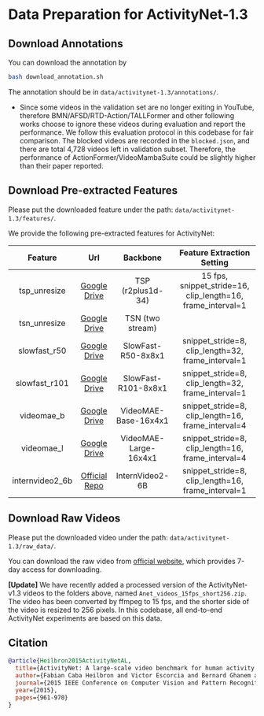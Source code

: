 # Data Preparation for ActivityNet-1.3

## Download Annotations

You can download the annotation by
```bash
bash download_annotation.sh
```
The annotation should be in `data/activitynet-1.3/annotations/`.  

- Since some videos in the validation set are no longer exiting in YouTube, therefore BMN/AFSD/RTD-Action/TALLFormer and other following works choose to ignore these videos during evaluation and report the performance. We follow this evaluation protocol in this codebase for fair comparison. The blocked videos are recorded in the `blocked.json`, and there are total 4,728 videos left in validation subset. Therefore, the performance of ActionFormer/VideoMambaSuite could be slightly higher than their paper reported.

## Download Pre-extracted Features

Please put the downloaded feature under the path: `data/activitynet-1.3/features/`.


We provide the following pre-extracted features for ActivityNet:

|     Feature     |                                                                Url                                                                 |       Backbone        |                  Feature Extraction Setting                  |
| :-------------: | :--------------------------------------------------------------------------------------------------------------------------------: | :-------------------: | :----------------------------------------------------------: |
|  tsp_unresize   |                 [Google Drive](https://drive.google.com/file/d/1lJZh9H6U7fSPhQkx8aNDLJ1ddqfBfSwp/view?usp=sharing)                 |   TSP (r2plus1d-34)   | 15 fps,  snippet_stride=16, clip_length=16, frame_interval=1 |
|  tsn_unresize   |                 [Google Drive](https://drive.google.com/file/d/1PHWBVJrUAMUiHHd7SKQCezpp_i7gAHR3/view?usp=sharing)                 |   TSN (two stream)    |                                                              |
|  slowfast_r50   |                 [Google Drive](https://drive.google.com/file/d/1iHFZwRfmb0hZ0NPvoEFQsHsg81bkn23E/view?usp=sharing)                 |  SlowFast-R50-8x8x1   |      snippet_stride=8, clip_length=32, frame_interval=1      |
|  slowfast_r101  |                 [Google Drive](https://drive.google.com/file/d/1cXARVJKZNk6QCwjR3ZZJ1TgkNTZBC-b8/view?usp=sharing)                 |  SlowFast-R101-8x8x1  |      snippet_stride=8, clip_length=32, frame_interval=1      |
|   videomae_b    |                 [Google Drive](https://drive.google.com/file/d/1y_FwHz-YwoymaPZOxszjrkkVXZXC5nxs/view?usp=sharing)                 | VideoMAE-Base-16x4x1  |      snippet_stride=8, clip_length=16, frame_interval=4      |
|   videomae_l    |                 [Google Drive](https://drive.google.com/file/d/1YhldR2ruNljpZ3EDLYrzIc5gRrz4UbuW/view?usp=sharing)                 | VideoMAE-Large-16x4x1 |      snippet_stride=8, clip_length=16, frame_interval=4      |
| internvideo2_6b | [Official Repo](https://github.com/OpenGVLab/video-mamba-suite/blob/main/video-mamba-suite/temporal-action-localization/README.md) |    InternVideo2-6B    |      snippet_stride=8, clip_length=16, frame_interval=1      |

## Download Raw Videos

Please put the downloaded video under the path: `data/activitynet-1.3/raw_data/`.

You can download the raw video from [official website](https://docs.google.com/forms/d/e/1FAIpQLSeKaFq9ZfcmZ7W0B0PbEhfbTHY41GeEgwsa7WobJgGUhn4DTQ/viewform), which provides 7-day access for downloading.

**[Update]** We have recently added a processed version of the ActivityNet-v1.3 videos to the folders above, named `Anet_videos_15fps_short256.zip`. The video has been converted by ffmpeg to 15 fps, and the shorter side of the video is resized to 256 pixels. In this codebase, all end-to-end ActivityNet experiments are based on this data.

## Citation

```BibTeX
@article{Heilbron2015ActivityNetAL,
  title={ActivityNet: A large-scale video benchmark for human activity understanding},
  author={Fabian Caba Heilbron and Victor Escorcia and Bernard Ghanem and Juan Carlos Niebles},
  journal={2015 IEEE Conference on Computer Vision and Pattern Recognition (CVPR)},
  year={2015},
  pages={961-970}
}
```
